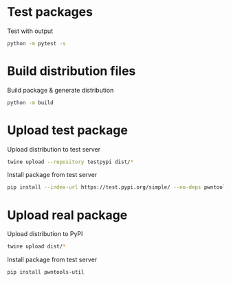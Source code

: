 # Test packages

Test with output

```sh
python -m pytest -s
```

# Build distribution files

Build package & generate distribution

```sh
python -m build
```

# Upload test package

Upload distribution to test server

```sh
twine upload --repository testpypi dist/*
```

Install package from test server

```sh
pip install --index-url https://test.pypi.org/simple/ --no-deps pwntools-util
```

# Upload real package

Upload distribution to PyPI

```sh
twine upload dist/*
```

Install package from test server

```sh
pip install pwntools-util
```
